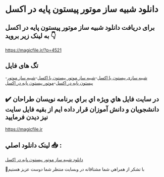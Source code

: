 # دانلود شبیه ساز موتور پیستون پایه در اکسل

## برای دریافت دانلود شبیه ساز موتور پیستون پایه در اکسل به لینک زیر بروید 👇

https://magicfile.ir/?p=4521

## تگ های فایل

-[شبیه سازی پیستون با اکسل](https://magicfile.ir/product/%d8%b4%d8%a8%db%8c%d9%87-%d8%b3%d8%a7%d8%b2-%d9%85%d9%88%d8%aa%d9%88%d8%b1-%d9%be%db%8c%d8%b3%d8%aa%d9%88%d9%86-%d9%be%d8%a7%db%8c%d9%87-%d8%af%d8%b1-%d8%a7%da%a9%d8%b3%d9%84/)-[شبیه ساز موتور پیستون با اکسل](https://magicfile.ir/product/%d8%b4%d8%a8%db%8c%d9%87-%d8%b3%d8%a7%d8%b2-%d9%85%d9%88%d8%aa%d9%88%d8%b1-%d9%be%db%8c%d8%b3%d8%aa%d9%88%d9%86-%d9%be%d8%a7%db%8c%d9%87-%d8%af%d8%b1-%d8%a7%da%a9%d8%b3%d9%84/)-[شبیه ساز موتور پیستون پایه در اکسل](https://magicfile.ir/product/%d8%b4%d8%a8%db%8c%d9%87-%d8%b3%d8%a7%d8%b2-%d9%85%d9%88%d8%aa%d9%88%d8%b1-%d9%be%db%8c%d8%b3%d8%aa%d9%88%d9%86-%d9%be%d8%a7%db%8c%d9%87-%d8%af%d8%b1-%d8%a7%da%a9%d8%b3%d9%84/)-[موتور پیستون پایه در اکسل](https://magicfile.ir/product/%d8%b4%d8%a8%db%8c%d9%87-%d8%b3%d8%a7%d8%b2-%d9%85%d9%88%d8%aa%d9%88%d8%b1-%d9%be%db%8c%d8%b3%d8%aa%d9%88%d9%86-%d9%be%d8%a7%db%8c%d9%87-%d8%af%d8%b1-%d8%a7%da%a9%d8%b3%d9%84/)

## ✔️ در سايت فايل هاي ويژه اي براي برنامه نويسان طراحان دانشجويان و دانش آموزان قرار داده ايم از بقيه فايل سايت نيز ديدن فرماييد

https://magicfile.ir


## لينک دانلود اصلي 📥 :

[دانلود شبیه ساز موتور پیستون پایه در اکسل](https://magicfile.ir/product/%d8%b4%d8%a8%db%8c%d9%87-%d8%b3%d8%a7%d8%b2-%d9%85%d9%88%d8%aa%d9%88%d8%b1-%d9%be%db%8c%d8%b3%d8%aa%d9%88%d9%86-%d9%be%d8%a7%db%8c%d9%87-%d8%af%d8%b1-%d8%a7%da%a9%d8%b3%d9%84/) 


🙏با تشکر از همراهي شما مشتاقانه در وبسایت منتظر شما دوست عزیز هستیم


